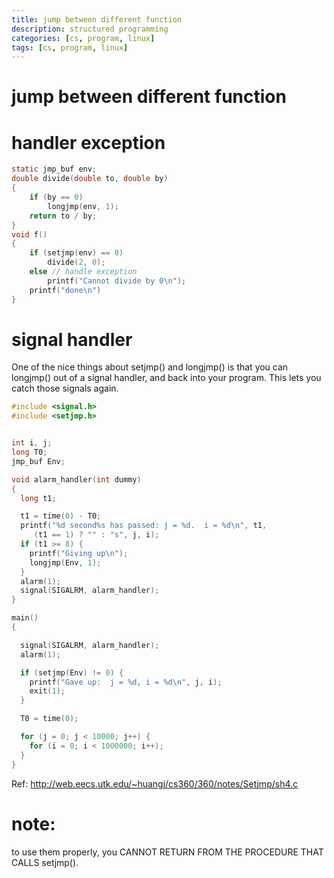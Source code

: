 ```yaml
---
title: jump between different function
description: structured programming
categories: [cs, program, linux]
tags: [cs, program, linux]
---
```


# jump between different function

# handler exception
```c
static jmp_buf env;
double divide(double to, double by)
{
    if (by == 0)
        longjmp(env, 1);
    return to / by;
}
void f()
{
    if (setjmp(env) == 0)
        divide(2, 0);
    else // handle exception
        printf("Cannot divide by 0\n");
    printf("done\n")
}
```

# signal handler
One of the nice things about setjmp() and longjmp() is that you can longjmp() out of a signal handler, and back into your program. This lets you catch those signals again.

```c
#include <signal.h>
#include <setjmp.h>


int i, j;
long T0;
jmp_buf Env;

void alarm_handler(int dummy)
{
  long t1;

  t1 = time(0) - T0;
  printf("%d second%s has passed: j = %d.  i = %d\n", t1,
     (t1 == 1) ? "" : "s", j, i);
  if (t1 >= 8) {
    printf("Giving up\n");
    longjmp(Env, 1);
  }
  alarm(1);
  signal(SIGALRM, alarm_handler);
}

main()
{

  signal(SIGALRM, alarm_handler);
  alarm(1);

  if (setjmp(Env) != 0) {
    printf("Gave up:  j = %d, i = %d\n", j, i);
    exit(1);
  }

  T0 = time(0);

  for (j = 0; j < 10000; j++) {
    for (i = 0; i < 1000000; i++);
  }
}

```
Ref:
http://web.eecs.utk.edu/~huangj/cs360/360/notes/Setjmp/sh4.c

# note:
to use them properly, you CANNOT RETURN FROM THE PROCEDURE THAT CALLS setjmp(). 